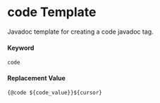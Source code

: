 # code Template
Javadoc template for creating a code javadoc tag.

#### Keyword
```
code
```

#### Replacement Value
```
{@code ${code_value}}${cursor}
```

